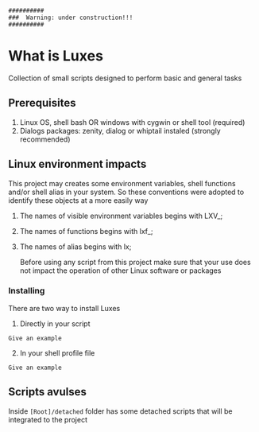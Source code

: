 ```
##########
###  Warning: under construction!!!
##########
```

# What is Luxes
Collection of small scripts designed to perform basic and general tasks

## Prerequisites

1. Linux OS, shell bash OR windows with cygwin or shell tool (required)
2. Dialogs packages: zenity, dialog or whiptail instaled (strongly recommended)

## Linux environment impacts

This project may creates some environment variables, shell functions and/or shell alias in your system. 
So these conventions were adopted to identify these objects at a more easily way

1. The names of visible environment variables begins with LXV_;
2. The names of functions begins with lxf_;
3. The names of alias begins with lx;

    Before using any script from this project make sure that your use does not impact the operation of other Linux software or packages

### Installing

There are two way to install Luxes

1. Directly in your script

```
Give an example
```

2. In your shell profile file

```
Give an example
```

## Scripts avulses

Inside `[Root]/detached` folder has some detached scripts that will be integrated to the project